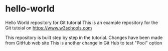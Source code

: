 # hello-world
Hello World repository for Git tutorial
This is an example repository for the Git tutoial on https://www.w3schools.com

This repository is built step by step in the tutorial.
Changes have been made from GitHub web site
This is another change in Git Hub to test "Pool" option
